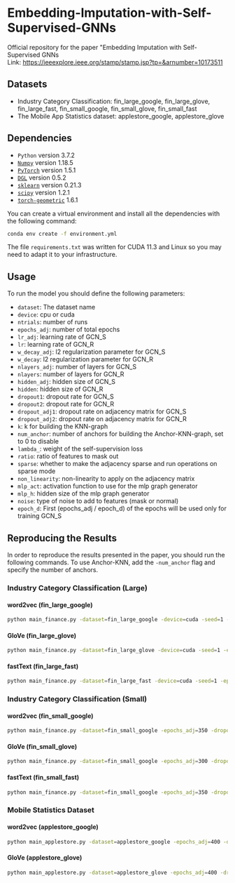 # Embedding-Imputation-with-Self-Supervised-GNNs
Official repository for the paper "Embedding Imputation with Self-Supervised GNNs <br />
Link: https://ieeexplore.ieee.org/stamp/stamp.jsp?tp=&arnumber=10173511

## Datasets

- Industry Category Classification: fin_large_google, fin_large_glove, fin_large_fast, fin_small_google, fin_small_glove, fin_small_fast
- The Mobile App Statistics dataset: applestore_google, applestore_glove

## Dependencies

* `Python` version 3.7.2
* [`Numpy`](https://numpy.org/) version 1.18.5
* [`PyTorch`](https://pytorch.org/) version 1.5.1
* [`DGL`](https://www.dgl.ai/) version 0.5.2
* [`sklearn`](https://scikit-learn.org/stable/) version 0.21.3
* [`scipy`](https://www.scipy.org/) version 1.2.1
* [`torch-geometric`](https://github.com/rusty1s/pytorch_geometric) 1.6.1

You can create a virtual environment and install all the dependencies with the following command:

```bash
conda env create -f environment.yml
```

The file `requirements.txt` was written for CUDA 11.3 and Linux so you may need to adapt it to your infrastructure.

## Usage

To run the model you should define the following parameters:

- `dataset`: The dataset name
- `device`: cpu or cuda
- `ntrials`: number of runs
- `epochs_adj`: number of total epochs
- `lr_adj`: learning rate of GCN_S
- `lr`: learning rate of GCN_R
- `w_decay_adj`: l2 regularization parameter for GCN_S
- `w_decay`: l2 regularization parameter for GCN_R
- `nlayers_adj`: number of layers for GCN_S
- `nlayers`: number of layers for GCN_R
- `hidden_adj`: hidden size of GCN_S
- `hidden`: hidden size of GCN_R
- `dropout1`: dropout rate for GCN_S
- `dropout2`: dropout rate for GCN_R
- `dropout_adj1`: dropout rate on adjacency matrix for GCN_S
- `dropout_adj2`: dropout rate on adjacency matrix for GCN_R
- `k`: k for building the KNN-graph
- `num_anchor`: number of anchors for building the Anchor-KNN-graph, set to 0 to disable
- `lambda_`: weight of the self-supervision loss
- `ratio`: ratio of features to mask out
- `sparse`: whether to make the adjacency sparse and run operations on sparse mode
- `non_linearity`: non-linearity to apply on the adjacency matrix
- `mlp_act`: activation function to use for the mlp graph generator
- `mlp_h`: hidden size of the mlp graph generator
- `noise`: type of noise to add to features (mask or normal)
- `epoch_d`: First (epochs_adj / epoch_d) of the epochs will be used only for training GCN_S

## Reproducing the Results

In order to reproduce the results presented in the paper, you should run the following commands. To use Anchor-KNN, add the `-num_anchor` flag and specify the number of anchors.

### Industry Category Classification (Large)

#### word2vec (fin_large_google)

```bash
python main_finance.py -dataset=fin_large_google -device=cuda -seed=1 -epochs_adj=125 -dropout1=0 -dropout2=0 -dropout_adj1=0 -dropout_adj2=0 -w_decay=0 -lambda_=1 -ratio=5 -lr=1e-3 -lr_adj=1e-4 -nlayers=2 -nlayers_adj=2 -hidden=600 -hidden_adj=600 -mlp_h=300 -k=20 -sparse=1 -gen_mode=2 -non_linearity=relu -mlp_act=tanh -epoch_d=5
```

#### GloVe (fin_large_glove)

```bash
python main_finance.py -dataset=fin_large_glove -device=cuda -seed=1 -epochs_adj=175 -dropout1=0 -dropout2=0 -dropout_adj1=0 -dropout_adj2=0 -w_decay=0 -lambda_=1 -ratio=5 -lr=1e-3 -lr_adj=1e-4 -nlayers=2 -nlayers_adj=2 -hidden=600 -hidden_adj=600 -mlp_h=300 -k=20 -sparse=1 -gen_mode=2 -non_linearity=relu -mlp_act=tanh -epoch_d=5 -noise=mask
```

#### fastText (fin_large_fast)

```bash
python main_finance.py -dataset=fin_large_fast -device=cuda -seed=1 -epochs_adj=150 -dropout1=0 -dropout2=0 -dropout_adj1=0 -dropout_adj2=0 -w_decay=0 -lambda_=1 -ratio=5 -lr=1e-3 -lr_adj=1e-4 -nlayers=2 -nlayers_adj=2 -hidden=600 -hidden_adj=600 -mlp_h=300 -k=20 -sparse=1 -gen_mode=2 -non_linearity=relu -mlp_act=tanh -epoch_d=5 -noise=mask
```

### Industry Category Classification (Small)

#### word2vec (fin_small_google)

```bash
python main_finance.py -dataset=fin_small_google -epochs_adj=350 -dropout1=0 -dropout2=0 -dropout_adj1=0 -dropout_adj2=0 -w_decay=0 -lambda_=1 -ratio=5 -lr=1e-3 -lr_adj=1e-3 -nlayers=2 -nlayers_adj=2 -hidden=600 -hidden_adj=600 -mlp_h=300 -k=20 -sparse=1 -non_linearity=relu -mlp_act=tanh -epoch_d=5
```

#### GloVe (fin_small_glove)

```bash
python main_finance.py -dataset=fin_small_google -epochs_adj=300 -dropout1=0 -dropout2=0 -dropout_adj1=0 -dropout_adj2=0 -w_decay=1e-6 -lambda_=1 -ratio=5 -lr=1e-3 -lr_adj=1e-3 -nlayers=2 -nlayers_adj=2 -hidden=600 -hidden_adj=600 -mlp_h=300 -k=20 -sparse=1 -non_linearity=relu -mlp_act=tanh -epoch_d=5
```

#### fastText (fin_small_fast)

```bash
python main_finance.py -dataset=fin_small_google -epochs_adj=350 -dropout1=0 -dropout2=0 -dropout_adj1=0 -dropout_adj2=0 -w_decay=1e-6 -lambda_=1 -ratio=5 -lr=1e-3 -lr_adj=1e-4 -nlayers=2 -nlayers_adj=2 -hidden=600 -hidden_adj=600 -mlp_h=300 -k=20 -sparse=1 -non_linearity=relu -mlp_act=tanh -epoch_d=5
```

### Mobile Statistics Dataset

#### word2vec (applestore_google)

```bash
python main_applestore.py -dataset=applestore_google -epochs_adj=400 -dropout1=0 -dropout2=0 -dropout_adj1=0 -dropout_adj2=0 -w_decay=0 -lambda_=1 -ratio=5 -lr=1e-3 -lr_adj=1e-3 -nlayers=2 -nlayers_adj=2 -hidden=600 -hidden_adj=600 -mlp_h=300 -k=20 -sparse 1 -non_linearity=relu -mlp_act=tanh -epoch_d=5
```

#### GloVe (applestore_glove)

```bash
python main_applestore.py -dataset=applestore_glove -epochs_adj=400 -dropout1=0 -dropout2=0 -dropout_adj1=0 -dropout_adj2=0 -w_decay=0 -lambda_=1 -ratio=5 -lr=1e-3 -lr_adj=1e-3 -nlayers=2 -nlayers_adj=2 -hidden=600 -hidden_adj=600 -mlp_h=300 -k=20 -sparse 1 -non_linearity=relu -mlp_act=tanh -epoch_d=5
```
